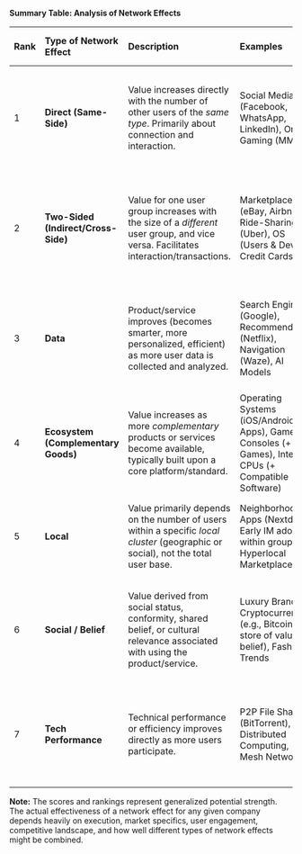 **Summary Table: Analysis of Network Effects**

| Rank | Type of Network Effect         | Description                                                                                                                  | Examples                                                               | Strength Score (1-10) | Key Characteristics & Moat Strength Analysis                                                                                                                                                              |
| :--- | :----------------------------- | :--------------------------------------------------------------------------------------------------------------------------- | :--------------------------------------------------------------------- | :-------------------- | :-------------------------------------------------------------------------------------------------------------------------------------------------------------------------------------------------------- |
| 1    | **Direct (Same-Side)** | Value increases directly with the number of other users of the *same type*. Primarily about connection and interaction.         | Social Media (Facebook, WhatsApp, LinkedIn), Online Gaming (MMOs)      | 9-10                  | **Highest Potential:** Creates strong user lock-in (high switching costs) due to established connections/relationships. Often leads to "winner-take-all/most" dynamics. Vulnerable only to mass coordinated migration. |
| 2    | **Two-Sided (Indirect/Cross-Side)** | Value for one user group increases with the size of a *different* user group, and vice versa. Facilitates interaction/transactions. | Marketplaces (eBay, Airbnb), Ride-Sharing (Uber), OS (Users & Devs), Credit Cards | 7-9                   | **Very Strong:** Powerful once critical mass is reached on both sides. Faces initial "chicken-and-egg" problem. Can be vulnerable to "multi-homing" (users participating in competing networks) or poaching one side. |
| 3    | **Data** | Product/service improves (becomes smarter, more personalized, efficient) as more user data is collected and analyzed.        | Search Engines (Google), Recommendation (Netflix), Navigation (Waze), AI Models | 7-9                   | **Strong & Compounding:** Creates a learning loop leading to a better product. Moat strengthens significantly with scale and time. Can be highly durable but requires substantial initial data/usage. |
| 4    | **Ecosystem (Complementary Goods)** | Value increases as more *complementary* products or services become available, typically built upon a core platform/standard. | Operating Systems (iOS/Android + Apps), Game Consoles (+ Games), Intel CPUs (+ Compatible Software) | 6-8                   | **Strong Lock-in:** Creates stickiness by integrating users into a wider ecosystem. Strength depends heavily on the quality and quantity of third-party offerings. Carries dependency risk.             |
| 5    | **Local** | Value primarily depends on the number of users within a specific *local cluster* (geographic or social), not the total user base. | Neighborhood Apps (Nextdoor), Early IM adoption within groups, Hyperlocal Marketplaces | 5-7                   | **Strong Locally, Limited Globally:** Can be very effective within its defined scope. Difficult to scale the *same density* of value universally. Market can be fragmented.                                |
| 6    | **Social / Belief** | Value derived from social status, conformity, shared belief, or cultural relevance associated with using the product/service.    | Luxury Brands, Cryptocurrencies (e.g., Bitcoin's store of value belief), Fashion Trends | 4-7                   | **Variable Strength:** Can be powerful in driving adoption and perceived value. Often relies on branding and psychology. Can be less durable than utility-based effects and subject to changing trends/sentiments. |
| 7    | **Tech Performance** | Technical performance or efficiency improves directly as more users participate.                                            | P2P File Sharing (BitTorrent), Distributed Computing, Mesh Networks      | 3-5                   | **Niche / Less Common:** Primarily relevant in decentralized systems. Strength can be significant in context but often superseded by centralized infrastructure scaling in modern web services.                |

**Note:** The scores and rankings represent generalized potential strength. The actual effectiveness of a network effect for any given company depends heavily on execution, market specifics, user engagement, competitive landscape, and how well different types of network effects might be combined.